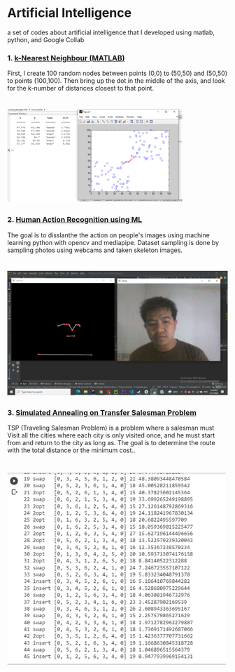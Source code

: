 # Artificial Intelligence

a set of codes about artificial intelligence that I developed using matlab, python, and Google Collab

### 1. [k-Nearest Neighbour (MATLAB)](https://github.com/lintabong/Artificial-Intelligence/tree/main/k-NearestNeighbor)
<p>First, I create 100 random nodes between points (0,0) to (50,50) and (50,50) to points (100,100). Then bring up the dot in the middle of the axis, and look for the k-number of distances closest to that point.</p> 

![img](https://github.com/lintabong/Artificial-Intelligence/blob/main/k-NearestNeighbor/knn_small.png)
=====

### 2. [Human Action Recognition using ML](https://github.com/lintabong/Artificial-Intelligence/tree/main/Human-Action-Recognition)
<p>The goal is to disslanthe the action on people's images using machine learning python with opencv and mediapipe. Dataset sampling is done by sampling photos using webcams and taken skeleton images.</p> 

![img](https://github.com/lintabong/Artificial-Intelligence/blob/main/Human-Action-Recognition/sampling_MP.png)
=====

### 3. [Simulated Annealing on Transfer Salesman Problem](https://github.com/lintabong/Artificial-Intelligence/tree/main/Simulated-Annealing-on-TSP)
<p>TSP (Traveling Salesman Problem) is a problem where a salesman must Visit all the cities where each city is only visited once, and he must start from and return to the city as long as. The goal is to determine the route with the total distance or the minimum cost..</p> 

![img](https://github.com/lintabong/Artificial-Intelligence/blob/main/Simulated-Annealing-on-TSP/SA.png)
=====

